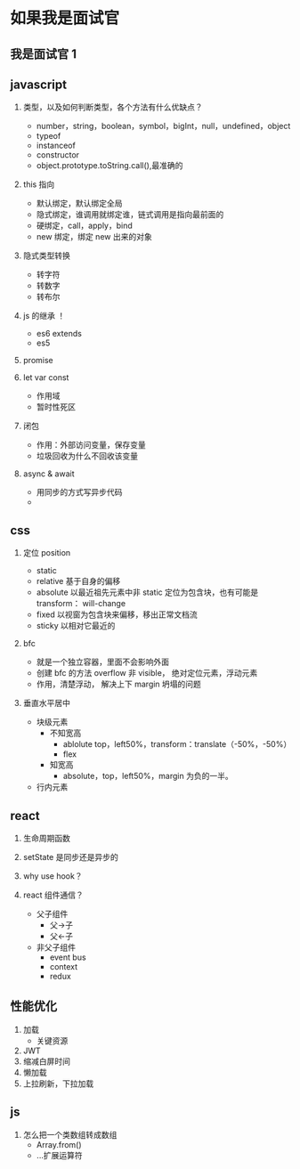# 如果我是面试官

## 我是面试官 1

## javascript

1. 类型，以及如何判断类型，各个方法有什么优缺点？

   - number，string，boolean，symbol，bigInt，null，undefined，object
   - typeof
   - instanceof
   - constructor
   - object.prototype.toString.call(),最准确的

2. this 指向

   - 默认绑定，默认绑定全局
   - 隐式绑定，谁调用就绑定谁，链式调用是指向最前面的
   - 硬绑定，call，apply，bind
   - new 绑定，绑定 new 出来的对象

3. 隐式类型转换

   - 转字符
   - 转数字
   - 转布尔

4. js 的继承 ！

   - es6 extends
   - es5

5. promise

6. let var const
   - 作用域
   - 暂时性死区
7. 闭包

   - 作用：外部访问变量，保存变量
   - 垃圾回收为什么不回收该变量

8. async & await
   - 用同步的方式写异步代码
   -

## css

1. 定位 position

   - static
   - relative 基于自身的偏移
   - absolute 以最近祖先元素中非 static 定位为包含块，也有可能是 transform： will-change
   - fixed 以视窗为包含块来偏移，移出正常文档流
   - sticky 以相对它最近的

2. bfc
   - 就是一个独立容器，里面不会影响外面
   - 创建 bfc 的方法 overflow 非 visible， 绝对定位元素，浮动元素
   - 作用，清楚浮动， 解决上下 margin 坍塌的问题
3. 垂直水平居中
   - 块级元素
     - 不知宽高
       - ablolute top，left50%，transform：translate（-50%，-50%）
       - flex
     - 知宽高
       - absolute，top，left50%，margin 为负的一半。
   - 行内元素

## react

1. 生命周期函数

2. setState 是同步还是异步的

3. why use hook？

4. react 组件通信？
   - 父子组件
     - 父->子
     - 父<-子
   - 非父子组件
     - event bus
     - context
     - redux

## 性能优化

1. 加载
   - 关键资源
2. JWT
3. 缩减白屏时间
4. 懒加载
5. 上拉刷新，下拉加载

## js

1. 怎么把一个类数组转成数组
   - Array.from()
   - ...扩展运算符

